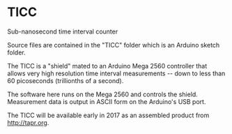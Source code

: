 # TICC
Sub-nanosecond time interval counter

Source files are contained in the "TICC" folder which is an Arduino
sketch folder.

The TICC is a "shield" mated to an Arduino Mega 2560 controller that allows very high resolution time interval measurements -- down to less than 60 picoseconds (trillionths of a second).

The software here runs on the Mega 2560 and controls the shield.  Measurement data is output in ASCII form on the Arduino's USB 
port.

The TICC will be available early in 2017 as an assembled product from http://tapr.org.

